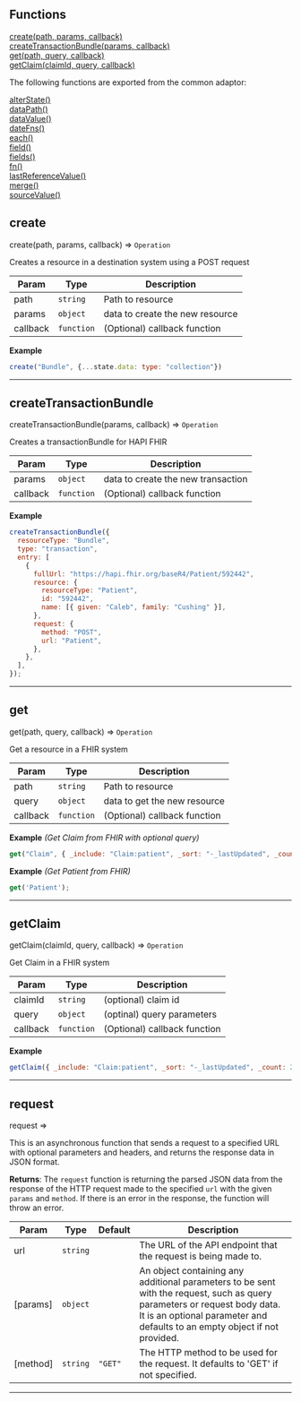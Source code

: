 ## Functions

<dl>
<dt>
    <a href="#create">create(path, params, callback)</a></dt>
<dt>
    <a href="#createtransactionbundle">createTransactionBundle(params, callback)</a></dt>
<dt>
    <a href="#get">get(path, query, callback)</a></dt>
<dt>
    <a href="#getclaim">getClaim(claimId, query, callback)</a></dt>
</dl>

The following functions are exported from the common adaptor:
<dl>
<dt>
    <a href="/adaptors/packages/common-docs#alterstate">alterState()</a>
</dt>
<dt>
    <a href="/adaptors/packages/common-docs#datapath">dataPath()</a>
</dt>
<dt>
    <a href="/adaptors/packages/common-docs#datavalue">dataValue()</a>
</dt>
<dt>
    <a href="/adaptors/packages/common-docs#datefns">dateFns()</a>
</dt>
<dt>
    <a href="/adaptors/packages/common-docs#each">each()</a>
</dt>
<dt>
    <a href="/adaptors/packages/common-docs#field">field()</a>
</dt>
<dt>
    <a href="/adaptors/packages/common-docs#fields">fields()</a>
</dt>
<dt>
    <a href="/adaptors/packages/common-docs#fn">fn()</a>
</dt>
<dt>
    <a href="/adaptors/packages/common-docs#lastreferencevalue">lastReferenceValue()</a>
</dt>
<dt>
    <a href="/adaptors/packages/common-docs#merge">merge()</a>
</dt>
<dt>
    <a href="/adaptors/packages/common-docs#sourcevalue">sourceValue()</a>
</dt></dl>

## create

create(path, params, callback) ⇒ <code>Operation</code>

Creates a resource in a destination system using a POST request


| Param | Type | Description |
| --- | --- | --- |
| path | <code>string</code> | Path to resource |
| params | <code>object</code> | data to create the new resource |
| callback | <code>function</code> | (Optional) callback function |

**Example**  
```js
create("Bundle", {...state.data: type: "collection"})
```

* * *

## createTransactionBundle

createTransactionBundle(params, callback) ⇒ <code>Operation</code>

Creates a transactionBundle for HAPI FHIR


| Param | Type | Description |
| --- | --- | --- |
| params | <code>object</code> | data to create the new transaction |
| callback | <code>function</code> | (Optional) callback function |

**Example**  
```js
createTransactionBundle({
  resourceType: "Bundle",
  type: "transaction",
  entry: [
    {
      fullUrl: "https://hapi.fhir.org/baseR4/Patient/592442",
      resource: {
        resourceType: "Patient",
        id: "592442",
        name: [{ given: "Caleb", family: "Cushing" }],
      },
      request: {
        method: "POST",
        url: "Patient",
      },
    },
  ],
});
```

* * *

## get

get(path, query, callback) ⇒ <code>Operation</code>

Get a resource in a FHIR system


| Param | Type | Description |
| --- | --- | --- |
| path | <code>string</code> | Path to resource |
| query | <code>object</code> | data to get the new resource |
| callback | <code>function</code> | (Optional) callback function |

**Example** *(Get Claim from FHIR with optional query)*  
```js
get("Claim", { _include: "Claim:patient", _sort: "-_lastUpdated", _count: 200 })
```
**Example** *(Get Patient from FHIR)*  
```js
get('Patient');
```

* * *

## getClaim

getClaim(claimId, query, callback) ⇒ <code>Operation</code>

Get Claim in a FHIR system


| Param | Type | Description |
| --- | --- | --- |
| claimId | <code>string</code> | (optional) claim id |
| query | <code>object</code> | (optinal) query parameters |
| callback | <code>function</code> | (Optional) callback function |

**Example**  
```js
getClaim({ _include: "Claim:patient", _sort: "-_lastUpdated", _count: 200 });
```

* * *

## request

request ⇒

This is an asynchronous function that sends a request to a specified URL with optional parameters
and headers, and returns the response data in JSON format.

**Returns**: The `request` function is returning the parsed JSON data from the response of the HTTP
request made to the specified `url` with the given `params` and `method`. If there is an error in
the response, the function will throw an error.  

| Param | Type | Default | Description |
| --- | --- | --- | --- |
| url | <code>string</code> |  | The URL of the API endpoint that the request is being made to. |
| [params] | <code>object</code> |  | An object containing any additional parameters to be sent with the request, such as query parameters or request body data. It is an optional parameter and defaults to an empty object if not provided. |
| [method] | <code>string</code> | <code>&quot;GET&quot;</code> | The HTTP method to be used for the request. It defaults to 'GET' if not specified. |


* * *

